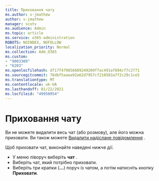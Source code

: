```yaml
---
title: Приховання чату
ms.author: v-jmathew
author: v-jmathew
manager: scotv
ms.audience: Admin
ms.topic: article
ms.service: o365-administration
ROBOTS: NOINDEX, NOFOLLOW
localization_priority: Normal
ms.collection: Adm_O365
ms.custom:
- "9003309"
- "6203"
ms.openlocfilehash: df17f479856689249209ffac491af894cf7c2771
ms.sourcegitcommit: 76dbf5aaea92a62d7957cf210583a7f2c29c1ce5
ms.translationtype: MT
ms.contentlocale: uk-UA
ms.lasthandoff: 01/22/2021
ms.locfileid: "49950054"
---
```

# <a name="hide-a-chat"></a>Приховання чату

Ви не можете видалити весь чат (або розмову), але його можна приховати. Ви також можете [Видалити надіслане повідомлення](https://support.office.com/client/delete-a-message-you-have-sent-67bd76a5-04e7-46ea-9ef0-5800865cb8f3) .

Щоб приховати чат, виконайте наведені нижче дії.

- У меню ліворуч виберіть **чат** .
- Виберіть чат, який потрібно приховати.
- Виберіть три крапки (**...**) поруч із чатом, а потім натисніть кнопку **Приховати**.
